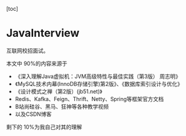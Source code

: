 [toc]



# JavaInterview

互联网校招面试。

本文中 90%的内容来源于

- 《深入理解Java虚拟机：JVM高级特性与最佳实践（第3版） 周志明》
- 《MySQL技术内幕(InnoDB存储引擎)第2版》、《数据库索引设计与优化》
- 《设计模式之禅（第2版）(jb51.net)》
- Redis、Kafka、Feign、Thrift、Netty、Spring等框架官方文档
- B站尚硅谷、黑马、狂神等各种教学视频
- 以及CSDN博客

剩下的 10%为我自己对其的理解
